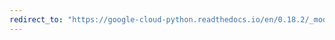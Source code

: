 ```yaml
---
redirect_to: "https://google-cloud-python.readthedocs.io/en/0.18.2/_modules/gcloud/pubsub/topic.html"
---
```

